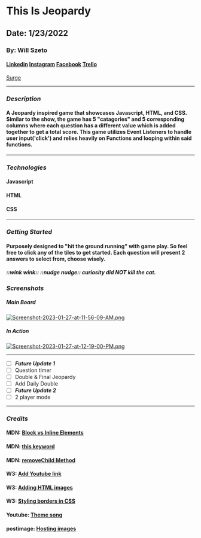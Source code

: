 # This Is Jeopardy

## Date: 1/23/2022

### **By: Will Szeto**

#### [Linkedin](https://www.linkedin.com/in/will-szeto-a449b021a/) [Instagram](https://www.instagram.com/wszeto) [Facebook](https://wwww.facebook.com/willszeto) [Trello](https://trello.com/b/Q7eGTvN4/jeopardy-project-1)
[Surge](https://thisisjeopardy.surge.sh/)
***

### ***Description*** 

#### A Jeopardy inspired game that showcases Javascript, HTML, and CSS. Similar to the show, the game has 5 "catagories" and 5 corresponding columns where each question has a different value which is added together to get a total score. This game utilizes Event Listeners to handle user input('click') and relies heavily on Functions and looping within said functions. 
***

### ***Technologies***

#### Javascript
#### HTML
#### CSS
***

### ***Getting Started***

#### Purposely designed to "hit the ground running" with game play. So feel free to click any of the tiles to get started. Each question will present 2 answers to select from, choose wisely. 

##### ::wink wink:: ::nudge nudge:: curiosity did NOT kill the cat.

### ***Screenshots***

##### **Main Board**
[![Screenshot-2023-01-27-at-11-56-09-AM.png](https://i.postimg.cc/RVR9CMdm/Screenshot-2023-01-27-at-11-56-09-AM.png)](https://postimg.cc/SJJHDbH1)

##### **In Action**
[![Screenshot-2023-01-27-at-12-19-00-PM.png](https://i.postimg.cc/RFx3wSHF/Screenshot-2023-01-27-at-12-19-00-PM.png)](https://postimg.cc/5HpNVMpd)
***

- [ ] ***Future Update 1***
- [ ] Question timer
- [ ] Double & Final Jeopardy
- [ ] Add Daily Double
- [ ] ***Future Update 2***
- [ ] 2 player mode

***

### ***Credits***


#### MDN: [Block vs Inline Elements](https://developer.mozilla.org/en-US/docs/Web/HTML/Block-level_elements)

#### MDN: [this keyword](https://developer.mozilla.org/en-US/docs/Web/JavaScript/Reference/Operators/this)

#### MDN: [removeChild Method](https://developer.mozilla.org/en-US/docs/Web/API/Node/removeChild)

#### W3: [Add Youtube link](https://www.w3schools.com/html/tryit.asp?filename=tryhtml_youtubeiframe_controls)

#### W3: [Adding HTML images](https://www.w3schools.com/html/html_images.asp)

#### W3: [Styling borders in CSS](https://www.w3schools.com/css/css_border.asp)

#### Youtube: [Theme song](https://www.youtube.com/watch?v=njPzMyRGq9c)

#### postimage: [Hosting images](https://postimg.cc/)